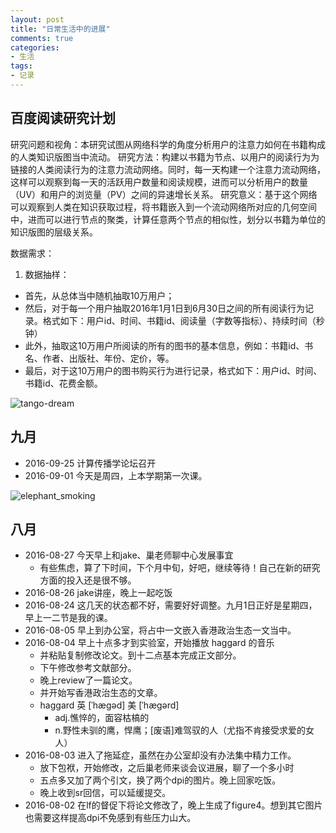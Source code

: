 ```yaml
---
layout: post
title: "日常生活中的进展"
comments: true
categories:
- 生活
tags:
- 记录
---
```



## 百度阅读研究计划

研究问题和视角：本研究试图从网络科学的角度分析用户的注意力如何在书籍构成的人类知识版图当中流动。
研究方法：构建以书籍为节点、以用户的阅读行为为链接的人类阅读行为的注意力流动网络。同时，每一天构建一个注意力流动网络，这样可以观察到每一天的活跃用户数量和阅读规模，进而可以分析用户的数量（UV）和用户的浏览量（PV）之间的异速增长关系。
研究意义：基于这个网络可以观察到人类在知识获取过程，将书籍嵌入到一个流动网络所对应的几何空间中，进而可以进行节点的聚类，计算任意两个节点的相似性，划分以书籍为单位的知识版图的层级关系。

数据需求：

1. 数据抽样：
- 首先，从总体当中随机抽取10万用户；
- 然后，对于每一个用户抽取2016年1月1日到6月30日之间的所有阅读行为记录。格式如下：用户id、时间、书籍id、阅读量（字数等指标）、持续时间（秒钟）
- 此外，抽取这10万用户所阅读的所有的图书的基本信息，例如：书籍id、书名、作者、出版社、年份、定价，等。
- 最后，对于这10万用户的图书购买行为进行记录，格式如下：用户id、时间、书籍id、花费金额。


![tango-dream](http://oaf2qt3yk.bkt.clouddn.com/b71e8667220388bf6a2054e53a802c05.png)

## 九月

* 2016-09-25 计算传播学论坛召开
* 2016-09-01 今天是周四，上本学期第一次课。

![elephant_smoking](http://oaf2qt3yk.bkt.clouddn.com/67d2a8bc0f1dca86a4cf4d541574e518.png)

## 八月

* 2016-08-27 今天早上和jake、巢老师聊中心发展事宜
  * 有些焦虑，算了下时间，下个月中旬，好吧，继续等待！自己在新的研究方面的投入还是很不够。
* 2016-08-26 jake讲座，晚上一起吃饭
* 2016-08-24 这几天的状态都不好，需要好好调整。九月1日正好是星期四，早上一二节是我的课。
* 2016-08-05 早上到办公室，将占中一文嵌入香港政治生态一文当中。
* 2016-08-04 早上十点多才到实验室，开始播放 haggard 的音乐
  * 并粘贴复制修改论文。到十二点基本完成正文部分。
  * 下午修改参考文献部分。
  * 晚上review了一篇论文。
  * 并开始写香港政治生态的文章。
  * haggard 英 [ˈhægəd]  美 [ˈhægərd]
    * adj.憔悴的，面容枯槁的
    * n.野性未驯的鹰，悍鹰；[废语]难驾驭的人（尤指不肯接受求爱的女人）
* 2016-08-03 进入了拖延症，虽然在办公室却没有办法集中精力工作。
  * 放下包袱，开始修改，之后巢老师来谈会议进展，聊了一个多小时
  * 五点多又加了两个引文，换了两个dpi的图片。晚上回家吃饭。
  * 晚上收到sr回信，可以延缓提交。
* 2016-08-02 在lf的督促下将论文修改了，晚上生成了figure4。想到其它图片也需要这样提高dpi不免感到有些压力山大。

